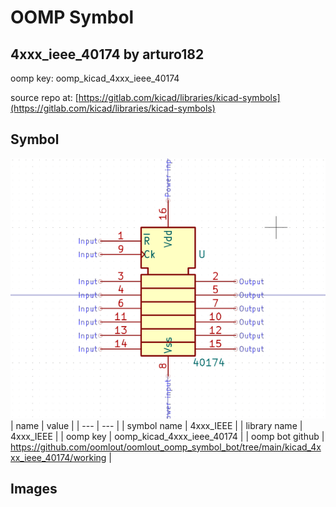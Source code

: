 # OOMP Symbol  
## 4xxx_ieee_40174  by arturo182  
  
oomp key: oomp_kicad_4xxx_ieee_40174  
  
source repo at: [https://gitlab.com/kicad/libraries/kicad-symbols](https://gitlab.com/kicad/libraries/kicad-symbols)  
## Symbol  
  
[![working.png](working_600.png)](working.png)  
| name | value | 
| --- | --- | 
| symbol name | 4xxx_IEEE | 
| library name | 4xxx_IEEE | 
| oomp key | oomp_kicad_4xxx_ieee_40174 | 
| oomp bot github | https://github.com/oomlout/oomlout_oomp_symbol_bot/tree/main/kicad_4xxx_ieee_40174/working | 
## Images  
